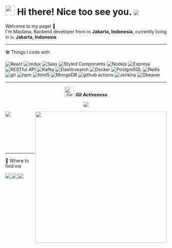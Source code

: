 # <img src="https://emojis.slackmojis.com/emojis/images/1531849430/4246/blob-sunglasses.gif?1531849430" width="30"/> Hi there! Nice too see you. ![](https://komarev.com/ghpvc/?username=dafaathaillah&color=4c71f2)

<p>Welcome to my page! 👋 </br> I'm Maulana, Backend developer from <img src="https://flagcdn.com/16x12/id.png" width="13" alt="Indonesia Flag"/> <b>Jakarta, Indonesia</b>, currently living in <img src="https://flagcdn.com/16x12/id.png" width="13" alt="Indonesia Flag"/> <b>Jakarta, Indonesia</b>. </p>
<hr>

🛠 Things I code with
<br>
<p>
<img alt="React" src="https://img.shields.io/badge/-React-45b8d8?style=flat-square&logo=react&logoColor=white" />
<img alt="redux" src="https://img.shields.io/badge/-Redux-764ABC?style=flat-square&logo=redux&logoColor=white" />
<img alt="Sass" src="https://img.shields.io/badge/-Sass-CC6699?style=flat-square&logo=sass&logoColor=white" />
<img alt="Styled Components" src="https://img.shields.io/badge/-Styled_Components-db7092?style=flat-square&logo=styled-components&logoColor=white" />
<img alt="Nodejs" src="https://img.shields.io/badge/-Nodejs-43853d?style=flat-square&logo=Node.js&logoColor=white" />
<img alt="Express" src="https://img.shields.io/badge/-Express-000000?style=flat-square&logo=express&logoColor=white" />
<img alt="RESTful API" src="https://img.shields.io/badge/-RESTful_API-0077B6?style=flat-square&logo=json&logoColor=white" />
<img alt="Kafka" src="https://img.shields.io/badge/-Apache_Kafka-232F3E?style=flat-square&logo=apachekafka&logoColor=white" />
<img alt="Elasticsearch" src="https://img.shields.io/badge/-Elasticsearch-005571?style=flat-square&logo=elasticsearch&logoColor=white" />
<img alt="Docker" src="https://img.shields.io/badge/-Docker-46a2f1?style=flat-square&logo=docker&logoColor=white" />
<img alt="PostgreSQL" src="https://img.shields.io/badge/-PostgreSQL-336791?style=flat-square&logo=postgresql&logoColor=white" />
<img alt="Redis" src="https://img.shields.io/badge/redis-%23DD0031.svg?&style=flat-square&logo=redis&logoColor=white" />
<img alt="git" src="https://img.shields.io/badge/-Git-F05032?style=flat-square&logo=git&logoColor=white" />
<img alt="npm" src="https://img.shields.io/badge/-NPM-CB3837?style=flat-square&logo=npm&logoColor=white" />
<img alt="html5" src="https://img.shields.io/badge/-HTML5-E34F26?style=flat-square&logo=html5&logoColor=white" />
<img alt="MongoDB" src="https://img.shields.io/badge/-MongoDB-13aa52?style=flat-square&logo=mongodb&logoColor=white" />
<img alt="github actions" src="https://img.shields.io/badge/-Github_Actions-2088FF?style=flat-square&logo=github-actions&logoColor=white" />
<img alt="Jenkins" src="https://img.shields.io/badge/Jenkins-49728B?style=flat-square&logo=jenkins&logoColor=white" />
<img alt="Dbeaver" src="https://img.shields.io/badge/dbeaver-382923?style=flat-square&logo=dbeaver&logoColor=white" />
</p>

<hr>
<p align="center">
 <img src="https://media.giphy.com/media/W5eoZHPpUx9sapR0eu/giphy.gif" width="30px" alt="Git"/>&nbsp;<i><b>Git Activeness</b></i></p> 
<p align="center"><img src="https://github-readme-streak-stats.herokuapp.com/?user=Laanaa&theme=tokyonight" /></p>
<p><img align="left" src="https://github-readme-stats.vercel.app/api/top-langs?username=Laanaa&show_icons=true&locale=en&layout=compact&theme=blueberry" /></p>
<p>&nbsp;<img align="right" src="https://github-readme-stats.vercel.app/api?username=Laanaa&show_icons=true&locale=en&theme=blueberry&rank_icon=github" width="410" /></p><br><br><br><br><br>
<hr>

📱 Where to find me
<br>
<p align="left">
<a href="mailto:maulanamalik.work@gmail.com">
  <img src="https://img.shields.io/badge/-Email-D14836?style=flat&logo=Gmail&logoColor=white"/>
</a>
<a href="https://www.linkedin.com/in/maulana-maalik-ibrahim">
  <img src="https://img.shields.io/badge/-LinkedIn-0077B5?style=flat&logo=linkedin&logoColor=white"/>
</a> 
<a href="https://www.instagram.com/maulmalk?igsh=MTR6YTA4MDcwMG83bQ%3D%3D&utm_source=qr">
  <img src="https://img.shields.io/badge/-Instagram-E4405F?style=flat&logo=instagram&logoColor=white"/>
</a>
</p>
